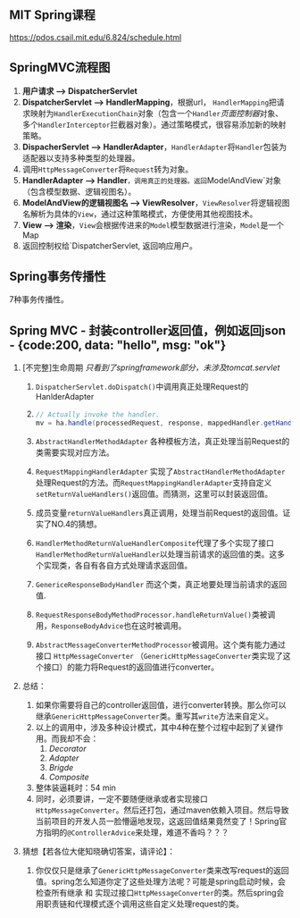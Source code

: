 ## MIT Spring课程

https://pdos.csail.mit.edu/6.824/schedule.html



## SpringMVC流程图

1. **用户请求 --> DispatcherServlet**
2. **DispatcherServlet --> HandlerMapping**，根据url， `HandlerMapping`把请求映射为`HandlerExecutionChain`对象（包含一个`Handler`*页面控制器*对象、多个`HandlerInterceptor`拦截器对象）。通过策略模式，很容易添加新的映射策略。
3. **DispacherServlet --> HandlerAdapter**，`HandlerAdapter`将`Handler`包装为适配器以支持多种类型的处理器。
4. 调用`HttpMessageConverter`将`Request`转为对象。
5. **HandlerAdapter --> Handler**`，调用真正的处理器。返回`ModelAndView`对象（包含模型数据、逻辑视图名）。
6. **ModelAndView的逻辑视图名 --> ViewResolver**，`ViewResolver`将逻辑视图名解析为具体的`View`，通过这种策略模式，方便使用其他视图技术。
7. **View --> 渲染**，`View`会根据传进来的`Model`模型数据进行渲染，`Model`是一个Map
8. 返回控制权给`DispatcherServlet, 返回响应用户。



## Spring事务传播性

7种事务传播性。



## Spring MVC - 封装controller返回值，例如返回json - {code:200, data: "hello", msg: "ok"}

1. [不完整]生命周期 *只看到了springframework部分，未涉及tomcat.servlet*

   1. `DispatcherServlet.doDispatch()`中调用真正处理Request的HanlderAdapter

   2. ```Java
      // Actually invoke the handler.
      mv = ha.handle(processedRequest, response, mappedHandler.getHandler());
      ```

   3. `AbstractHandlerMethodAdapter` 各种模板方法，真正处理当前Request的类需要实现对应方法。

   4. `RequestMappingHandlerAdapter` 实现了`AbstractHandlerMethodAdapter`处理Request的方法。而`RequestMappingHandlerAdapter`支持自定义`setReturnValueHandlers()`返回值。而猜测，这里可以封装返回值。

   5. 成员变量`returnValueHandlers`真正调用，处理当前Request的返回值。证实了NO.4的猜想。

   6. `HandlerMethodReturnValueHandlerComposite`代理了多个实现了接口`HandlerMethodReturnValueHandler`以处理当前请求的返回值的类。这多个实现类，各自有各自方式处理请求返回值。

   7. `GenericeResponseBodyHandler` 而这个类，真正地要处理当前请求的返回值.

   8. `RequestResponseBodyMethodProcessor.handleReturnValue()`类被调用，`ResponseBodyAdvice`也在这时被调用。

   9. `AbstractMessageConverterMethodProcessor`被调用。这个类有能力通过接口 `HttpMessageConverter`  （`GenericHttpMessageConverter`类实现了这个接口）的能力将Request的返回值进行converter。

2. 总结：

   1. 如果你需要将自己的controller返回值，进行converter转换。那么你可以继承`GenericHttpMessageConverter`类。重写其`write`方法来自定义。
   2. 以上的调用中，涉及多种设计模式，其中4种在整个过程中起到了关键作用。而我却不会：
      1. *Decorator*
      2. *Adapter*
      3. *Brigde*
      4. *Composite*
   3. 整体装逼耗时：54 min
   4. 同时，必须要讲，一定不要随便继承或者实现接口`HttpMessageConverter`。然后还打包，通过maven依赖入项目。然后导致当前项目的开发人员一脸懵逼地发现，这返回值结果竟然变了！Spring官方指明的`@ControllerAdvice`来处理，难道不香吗？？？

3. 猜想【若各位大佬知晓确切答案，请评论】：

   1. 你仅仅只是继承了`GenericHttpMessageConverter`类来改写request的返回值。spring怎么知道你定了这些处理方法呢？可能是spring启动时候，会检查所有继承 和 实现过接口`HttpMessageConverter`的类。然后spring会用职责链和代理模式逐个调用这些自定义处理request的类。